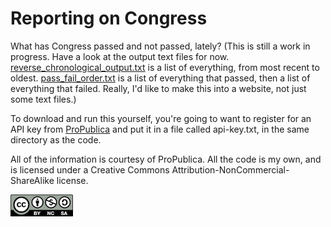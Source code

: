 # Reporting on Congress

What has Congress passed and not passed, lately? (This is still a work in progress. Have a look at the output text files for now. [reverse_chronological_output.txt](https://github.com/csheldonhess/reporting-on-congress/blob/master/reverse_chronological_output.txt) is a list of everything, from most recent to oldest. [pass_fail_order.txt](https://github.com/csheldonhess/reporting-on-congress/blob/master/pass_fail_order.txt) is a list of everything that passed, then a list of everything that failed. Really, I'd like to make this into a website, not just some text files.)

To download and run this yourself, you're going to want to register for an API key from [ProPublica](https://projects.propublica.org/api-docs/congress-api/) and put it in a file called api-key.txt, in the same directory as the code.

All of the information is courtesy of ProPublica. All the code is my own, and is licensed under a Creative Commons Attribution-NonCommercial-ShareAlike license.
 
![CC-by-nc-sa](cc-by-nc-sa.png)
